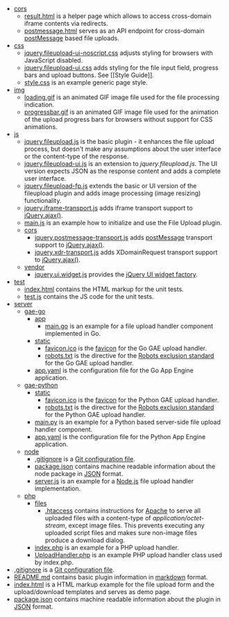 * [cors](https://github.com/blueimp/jQuery-File-Upload/tree/master/cors)
    * [result.html](https://github.com/blueimp/jQuery-File-Upload/blob/master/cors/result.html) is a helper page which allows to access cross-domain iframe contents via redirects.
    * [postmessage.html](https://github.com/blueimp/jQuery-File-Upload/blob/master/cors/postmessage.html) serves as an API endpoint for cross-domain [postMessage](https://developer.mozilla.org/en/DOM/window.postMessage) based file uploads.
* [css](https://github.com/blueimp/jQuery-File-Upload/tree/master/css)
    * [jquery.fileupload-ui-noscript.css](https://github.com/blueimp/jQuery-File-Upload/blob/master/css/jquery.fileupload-ui-noscript.css) adjusts styling for browsers with JavaScript disabled.
    * [jquery.fileupload-ui.css](https://github.com/blueimp/jQuery-File-Upload/blob/master/css/jquery.fileupload-ui.css) adds styling for the file input field, progress bars and upload buttons. See [[Style Guide]].
    * [style.css](https://github.com/blueimp/jQuery-File-Upload/blob/master/css/style.css) is an example generic page style.
* [img](https://github.com/blueimp/jQuery-File-Upload/tree/master/img)
    * [loading.gif](https://github.com/blueimp/jQuery-File-Upload/blob/master/img/loading.gif) is an animated GIF image file used for the file processing indication.
    * [progressbar.gif](https://github.com/blueimp/jQuery-File-Upload/blob/master/img/progressbar.gif) is an animated GIF image file used for the animation of the upload progress bars for browsers without support for CSS animations.
* [js](https://github.com/blueimp/jQuery-File-Upload/tree/master/js)
    * [jquery.fileupload.js](https://github.com/blueimp/jQuery-File-Upload/blob/master/js/jquery.fileupload.js) is the basic plugin - it enhances the file upload process, but doesn't make any assumptions about the user interface or the content-type of the response.
    * [jquery.fileupload-ui.js](https://github.com/blueimp/jQuery-File-Upload/blob/master/js/jquery.fileupload-ui.js) is an extension to *jquery.fileupload.js*. The UI version expects JSON as the response content and adds a complete user interface.
    * [jquery.fileupload-fp.js](https://github.com/blueimp/jQuery-File-Upload/blob/master/js/jquery.fileupload-fp.js) extends the basic or UI version of the fileupload plugin and adds image processing (image resizing) functionality.
    * [jquery.iframe-transport.js](https://github.com/blueimp/jQuery-File-Upload/blob/master/js/jquery.iframe-transport.js) adds iframe transport support to [jQuery.ajax()](http://api.jquery.com/jQuery.ajax/).
    * [main.js](https://github.com/blueimp/jQuery-File-Upload/blob/master/js/main.js) is an example how to initialize and use the File Upload plugin.
    * [cors](https://github.com/blueimp/jQuery-File-Upload/tree/master/js/cors)
        * [jquery.postmessage-transport.js](https://github.com/blueimp/jQuery-File-Upload/blob/master/js/cors/jquery.postmessage-transport.js) adds [postMessage](https://developer.mozilla.org/en/DOM/window.postMessage) transport support to [jQuery.ajax()](http://api.jquery.com/jQuery.ajax/).
        * [jquery.xdr-transport.js](https://github.com/blueimp/jQuery-File-Upload/blob/master/js/cors/jquery.xdr-transport.js) adds XDomainRequest transport support to [jQuery.ajax()](http://api.jquery.com/jQuery.ajax/).
    * [vendor](https://github.com/blueimp/jQuery-File-Upload/tree/master/js/vendor)
        * [jquery.ui.widget.js](https://github.com/blueimp/jQuery-File-Upload/blob/master/js/vendor/jquery.ui.widget.js) provides the [jQuery UI widget factory](http://wiki.jqueryui.com/w/page/12138135/Widget-factory).
* [test](https://github.com/blueimp/jQuery-File-Upload/tree/master/test)
    * [index.html](https://github.com/blueimp/jQuery-File-Upload/blob/master/test/index.html) contains the HTML markup for the unit tests.
    * [test.js](https://github.com/blueimp/jQuery-File-Upload/blob/master/test/test.js) contains the JS code for the unit tests.
* [server](https://github.com/blueimp/jQuery-File-Upload/tree/master/server)
    * [gae-go](https://github.com/blueimp/jQuery-File-Upload/tree/master/server/gae-go)
        * [app](https://github.com/blueimp/jQuery-File-Upload/tree/master/server/gae-go/app)
            * [main.go](https://github.com/blueimp/jQuery-File-Upload/blob/master/server/gae-go/app/main.go) is an example for a file upload handler component implemented in Go.
        * [static](https://github.com/blueimp/jQuery-File-Upload/tree/master/server/gae-go/static)
            * [favicon.ico](https://github.com/blueimp/jQuery-File-Upload/blob/master/server/gae-go/static/favicon.ico) is the [favicon](http://en.wikipedia.org/wiki/Favicon) for the Go GAE upload handler. 
            * [robots.txt](https://github.com/blueimp/jQuery-File-Upload/blob/master/server/gae-go/static/robots.txt) is the directive for the [Robots exclusion standard](http://en.wikipedia.org/wiki/Robots_exclusion_standard) for the Go GAE upload handler.
        * [app.yaml](https://github.com/blueimp/jQuery-File-Upload/blob/master/server/gae-go/app.yaml) is the configuration file for the Go App Engine application.
    * [gae-python](https://github.com/blueimp/jQuery-File-Upload/tree/master/server/gae-python)
        * [static](https://github.com/blueimp/jQuery-File-Upload/tree/master/server/gae-python/static)
            * [favicon.ico](https://github.com/blueimp/jQuery-File-Upload/blob/master/server/gae-python/static/favicon.ico) is the [favicon](http://en.wikipedia.org/wiki/Favicon) for the Python GAE upload handler. 
            * [robots.txt](https://github.com/blueimp/jQuery-File-Upload/blob/master/server/gae-python/static/robots.txt) is the directive for the [Robots exclusion standard](http://en.wikipedia.org/wiki/Robots_exclusion_standard) for the Python GAE upload handler.
        * [main.py](https://github.com/blueimp/jQuery-File-Upload/blob/master/server/gae-python/main.py) is an example for a Python based server-side file upload handler component.
        * [app.yaml](https://github.com/blueimp/jQuery-File-Upload/blob/master/server/gae-python/app.yaml) is the configuration file for the Python App Engine application.
    * [node](https://github.com/blueimp/jQuery-File-Upload/tree/master/server/node)
        * [.gitignore](https://github.com/blueimp/jQuery-File-Upload/blob/master/server/node/.gitignore) is a [Git configuration file](http://help.github.com/ignore-files/).
        * [package.json](https://github.com/blueimp/jQuery-File-Upload/blob/master/server/node/package.json) contains machine readable information about the node package in [JSON](http://www.json.org/) format.
        * [server.js](https://github.com/blueimp/jQuery-File-Upload/blob/master/server/node/server.js) is an example for a [Node.js](http://nodejs.org/) file upload handler implementation.
    * [php](https://github.com/blueimp/jQuery-File-Upload/tree/master/server/php)
        * [files](https://github.com/blueimp/jQuery-File-Upload/tree/master/server/php/files)
            * [.htaccess](https://github.com/blueimp/jQuery-File-Upload/blob/master/server/php/files/.htaccess) contains instructions for [Apache](http://httpd.apache.org/) to serve all uploaded files with a content-type of *application/octet-stream*, except image files. This prevents executing any uploaded script files and makes sure non-image files produce a download dialog.
        * [index.php](https://github.com/blueimp/jQuery-File-Upload/blob/master/server/php/index.php) is an example for a PHP upload handler.
        * [UploadHandler.php](https://github.com/blueimp/jQuery-File-Upload/blob/master/server/php/UploadHandler.php) is an example PHP upload handler class used by index.php.
* [.gitignore](https://github.com/blueimp/jQuery-File-Upload/blob/master/.gitignore) is a [Git configuration file](http://help.github.com/ignore-files/).
* [README.md](https://github.com/blueimp/jQuery-File-Upload/blob/master/README.md) contains basic plugin information in [markdown](http://daringfireball.net/projects/markdown/) format.
* [index.html](https://github.com/blueimp/jQuery-File-Upload/blob/master/index.html) is a HTML markup example for the file upload form and the upload/download templates and serves as demo page.
* [package.json](https://github.com/blueimp/jQuery-File-Upload/blob/master/package.json) contains machine readable information about the plugin in [JSON](http://www.json.org/) format.